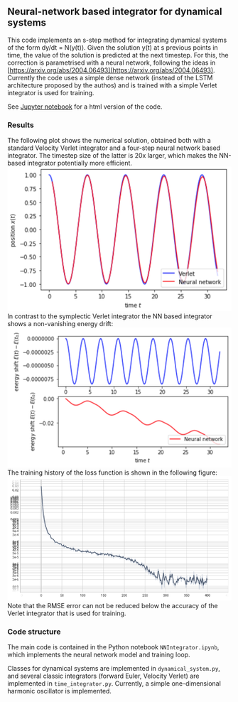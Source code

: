 ## Neural-network based integrator for dynamical systems

This code implements an s-step method for integrating dynamical systems of the form dy/dt = N(y(t)). Given the solution y(t) at s previous points in time, the value of the solution is predicted at the next timestep. For this, the correction is parametrised with a neural network, following the ideas in
[https://arxiv.org/abs/2004.06493](https://arxiv.org/abs/2004.06493). Currently the code uses a simple dense network (instead of the LSTM architecture proposed by the authos) and is trained with a simple Verlet integrator is used for training.

See [Jupyter notebook](https://htmlpreview.github.io/?https://bitbucket.org/em459/neuralnetworkintegrators/src/master/NNIntegrator.html) for a html version of the code.

### Results
The following plot shows the numerical solution, obtained both with a standard Velocity Verlet integrator and a four-step neural network based integrator. The timestep size of the latter is 20x larger, which makes the NN-based integrator potentially more efficient.
![Comparison of Velocity Verlet and neural network integrator](solution.png)
In contrast to the symplectic Verlet integrator the NN based integrator shows a non-vanishing energy drift:
![Energy drift of Velocity Verlet (top) and neural network integrator (bottom)](energy_drift.png)
The training history of the loss function is shown in the following figure:
![RMSE for prediction](loss_history.png)
Note that the RMSE error can not be reduced below the accuracy of the Verlet integrator that is used for training.

### Code structure
The main code is contained in the Python notebook `NNIntegrator.ipynb`, which implements the neural network model and training loop.

Classes for dynamical systems are implemented in `dynamical_system.py`, and several classic integrators (forward Euler, Velocity Verlet) are implemented in `time_integrator.py`. Currently, a simple one-dimensional harmonic oscillator is implemented.
